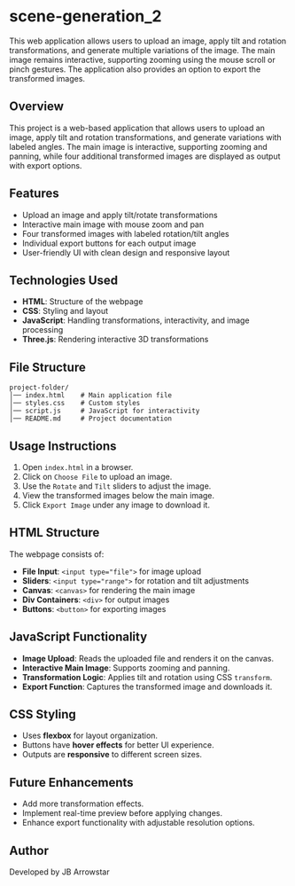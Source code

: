 # scene-generation_2
This web application allows users to upload an image, apply tilt and rotation transformations, and generate multiple variations of the image. The main image remains interactive, supporting zooming using the mouse scroll or pinch gestures. The application also provides an option to export the transformed images.

## Overview
This project is a web-based application that allows users to upload an image, apply tilt and rotation transformations, and generate variations with labeled angles. The main image is interactive, supporting zooming and panning, while four additional transformed images are displayed as output with export options.

## Features
- Upload an image and apply tilt/rotate transformations
- Interactive main image with mouse zoom and pan
- Four transformed images with labeled rotation/tilt angles
- Individual export buttons for each output image
- User-friendly UI with clean design and responsive layout

## Technologies Used
- **HTML**: Structure of the webpage
- **CSS**: Styling and layout
- **JavaScript**: Handling transformations, interactivity, and image processing
- **Three.js**: Rendering interactive 3D transformations

## File Structure
```
project-folder/
│── index.html    # Main application file
│── styles.css    # Custom styles
│── script.js     # JavaScript for interactivity
│── README.md     # Project documentation
```

## Usage Instructions
1. Open `index.html` in a browser.
2. Click on `Choose File` to upload an image.
3. Use the `Rotate` and `Tilt` sliders to adjust the image.
4. View the transformed images below the main image.
5. Click `Export Image` under any image to download it.

## HTML Structure
The webpage consists of:
- **File Input**: `<input type="file">` for image upload
- **Sliders**: `<input type="range">` for rotation and tilt adjustments
- **Canvas**: `<canvas>` for rendering the main image
- **Div Containers**: `<div>` for output images
- **Buttons**: `<button>` for exporting images

## JavaScript Functionality
- **Image Upload**: Reads the uploaded file and renders it on the canvas.
- **Interactive Main Image**: Supports zooming and panning.
- **Transformation Logic**: Applies tilt and rotation using CSS `transform`.
- **Export Function**: Captures the transformed image and downloads it.

## CSS Styling
- Uses **flexbox** for layout organization.
- Buttons have **hover effects** for better UI experience.
- Outputs are **responsive** to different screen sizes.

## Future Enhancements
- Add more transformation effects.
- Implement real-time preview before applying changes.
- Enhance export functionality with adjustable resolution options.

## Author
Developed by JB Arrowstar 
